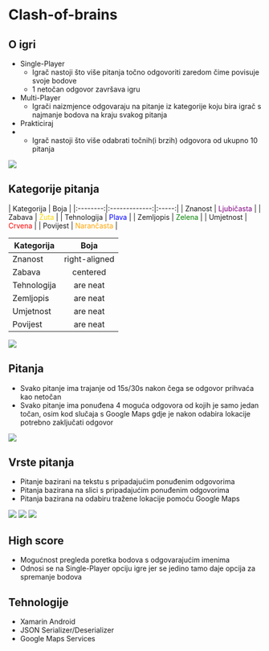 # Clash-of-brains

## O igri
* Single-Player
    * Igrač nastoji što više pitanja točno odgovoriti zaredom čime povisuje svoje bodove
    * 1 netočan odgovor završava igru
* Multi-Player
    * Igrači naizmjence odgovaraju na pitanje iz kategorije koju bira igrač s najmanje bodova na kraju svakog pitanja
* Prakticiraj
* * Igrač nastoji što više odabrati točnih(i brzih) odgovora od ukupno 10 pitanja

![](assets/resized/asset_1.jpg)

## Kategorije pitanja


|  Kategorija |  Boja |
|:--------:|:-------------:|:-----:|
| Znanost  | <span style="color:purple">Ljubičasta</span>  |
| Zabava  | <span style="color:#FFD801">Žuta</span>  |
| Tehnologija  | <span style="color:blue">Plava</span>  |
| Zemljopis | <span style="color:green">Zelena</span>  |
| Umjetnost  | <span style="color:red">Crvena</span>  |
| Povijest  |  <span style="color:orange">Narančasta</span> |



| Kategorija         | Boja           |
| ------------- |:-------------:| 
| Znanost      | right-aligned | 
| Zabava     | centered      |   
| Tehnologija | are neat      | 
| Zemljopis | are neat      | 
| Umjetnost | are neat      | 
| Povijest | are neat      | 



![](assets/resized/asset_2.png)

## Pitanja
* Svako pitanje ima trajanje od 15s/30s nakon čega se odgovor prihvaća kao netočan
* Svako pitanje ima ponuđena 4 moguća odgovora od kojih je samo jedan točan, osim kod slučaja s Google Maps gdje je nakon odabira lokacije potrebno zaključati odgovor


![](assets/resized/asset_3.png)

## Vrste pitanja
* Pitanje bazirani na tekstu s pripadajućim ponuđenim odgovorima
* Pitanja bazirana na slici s pripadajućim ponuđenim odgovorima
* Pitanja bazirana na odabiru tražene lokacije pomoću Google Maps 


![](assets/resized/asset_4.png)
![](assets/resized/asset_5.png)
![](assets/resized/asset_6.png)

## High score
* Mogućnost pregleda poretka bodova s odgovarajućim imenima
* Odnosi se na Single-Player opciju igre jer se jedino tamo daje opcija za spremanje bodova

## Tehnologije
* Xamarin Android
* JSON Serializer/Deserializer
* Google Maps Services

